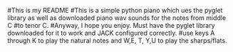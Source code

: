 #This is my README
#This is a simple python piano which ues the pyglet library as well as downloaded piano wav sounds for the notes from middle C
#to tenor C.
#Anyway, I hope you enjoy. Must have the pyglet library downloaded for it to work and JACK configured correctly.
#use keys A through K to play the natural notes and W,E, T, Y,U to play the sharps/flats.